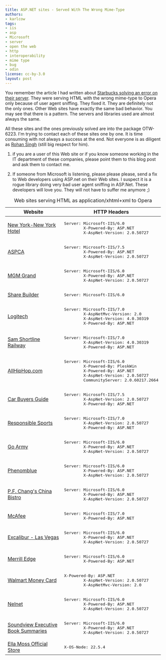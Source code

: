 ```yaml
---
title: ASP.NET sites - Served With The Wrong Mime-Type
authors:
- karlcow
tags:
- iis
- asp
- Microsoft
- server
- open the web
- http
- interoperability
- mime type
- bug
- odin
license: cc-by-3.0
layout: post
---
```


<p>You remember the article I had written about <a href="http://my.opera.com/ODIN/blog/2011/03/30/improving-interoperability-the-story-of-a-bug">Starbucks solving an error on their server</a>. They were serving HTML with the wrong mime-type to Opera only because of user agent sniffing. They fixed it. They are definitely not the only ones. Other Web sites have exactly the same bad behavior. You may see that there is a pattern. The servers and libraries used are almost always the same.</p>

<p>All these sites and the ones previously solved are into the package OTW-6223. I&#39;m trying to contact each of these sites one by one. It is time consuming with not always a success at the end. Not everyone is as diligent as <a href="http://www.rohanradio.com/">Rohan Singh</a> (still big respect for him).</p>

<ol>
<li><p>if you are a user of this Web site or if you know someone working in the IT department of these companies, please point them to this blog post and ask them to contact me.</p></li>
<li><p>If someone from Microsoft is listening, please please please, send a fix to Web developers using ASP.net on their Web sites. I suspect it is a rogue library doing very bad user agent sniffing in ASP.Net. These developers will love you. They will not have to suffer me anymore ;) </p></li>
</ol>

<table>
    <caption>Web sites serving HTML as application/xhtml+xml to Opera</caption>
    <thead>
        <tr>
            <th>Website</th><th>HTTP Headers</th>
        </tr>
    </thead>
    <tbody>
        <tr><td><a href="http://www.nynyhotel.com/">New York-New York Hotel</a></td><td><pre>Server: Microsoft-IIS/6.0
        X-Powered-By: ASP.NET
        X-AspNet-Version: 2.0.50727</pre></td></tr>
        <tr><td><a href="http://aspca.org/">ASPCA</a></td><td><pre>Server: Microsoft-IIS/7.5
        X-Powered-By: ASP.NET
        X-AspNet-Version: 2.0.50727</pre></td></tr>
        <tr><td><a href="http://www.mgmgrand.com/">MGM Grand</a></td><td><pre>Server: Microsoft-IIS/6.0
        X-Powered-By: ASP.NET
        X-AspNet-Version: 2.0.50727</pre></td></tr>
        <tr><td><a href="http://www.sharebuilder.com/">Share Builder</a></td><td><pre>Server: Microsoft-IIS/6.0</pre></td></tr>
        <tr><td><a href="http://myharmony.com/">Logitech</a></td><td><pre>Server: Microsoft-IIS/7.0
        X-AspNetMvc-Version: 2.0
        X-AspNet-Version: 4.0.30319
        X-Powered-By: ASP.NET</pre></td></tr>
        <tr><td><a href="http://www.samshortline.com/">Sam Shortline Railway</a></td><td><pre>Server: Microsoft-IIS/7.0
        X-AspNet-Version: 4.0.30319
        X-Powered-By: ASP.NET</pre></td></tr>
        <tr><td><a href="http://allhiphop.com/">AllHipHop.com</a></td><td><pre>Server: Microsoft-IIS/6.0
        X-Powered-By: PleskWin
        X-Powered-By: ASP.NET
        X-AspNet-Version: 2.0.50727
        CommunityServer: 2.0.60217.2664</pre></td></tr>
        <tr><td><a href="http://www.cbg.ie/">Car Buyers Guide</a></td><td><pre>Server: Microsoft-IIS/7.5
        X-AspNet-Version: 2.0.50727
        X-Powered-By: ASP.NET</pre></td></tr>
        <tr><td><a href="http://responsiblesports.com/">Responsible Sports</a></td><td><pre>Server: Microsoft-IIS/7.0
        X-AspNet-Version: 2.0.50727
        X-Powered-By: ASP.NET</pre></td></tr>
        <tr><td><a href="http://sgtstar.goarmy.com/ActiveAgentUI/Agent.aspx"> Go Army</a></td><td><pre>Server: Microsoft-IIS/6.0
        X-Powered-By: ASP.NET
        X-AspNet-Version: 2.0.50727</pre></td></tr>
        <tr><td><a href="http://www.phenomblue.com/">Phenomblue</a></td><td><pre>Server: Microsoft-IIS/6.0
        X-Powered-By: ASP.NET
        X-AspNet-Version: 2.0.50727</pre></td></tr>
        <tr><td><a href="http://www.pfchangs.com/">P.F. Chang&#39;s China Bistro</a></td><td><pre>Server: Microsoft-IIS/6.0
        X-Powered-By: ASP.NET
        X-AspNet-Version: 2.0.50727</pre></td></tr>
        <tr><td><a href="http://home.mcafee.com/">McAfee</a></td><td><pre>Server: Microsoft-IIS/7.0
        X-Powered-By: ASP.NET</pre></td></tr>
        <tr><td><a href="http://www.excalibur.com/">Excalibur - Las Vegas</a></td><td><pre>Server: Microsoft-IIS/6.0
        X-Powered-By: ASP.NET
        X-AspNet-Version: 2.0.50727</pre></td></tr>
        <tr><td><a href="http://www.merrilledge.com/">Merrill Edge</a></td><td><pre>Server: Microsoft-IIS/6.0
        X-Powered-By: ASP.NET</pre></td></tr>
        <tr><td><a href="http://www.walmartmoneycard.com/">Walmart Money Card</a></td><td><pre>X-Powered-By: ASP.NET
        X-AspNet-Version: 2.0.50727
        X-AspNetMvc-Version: 2.0</pre></td></tr>
        <tr><td><a href="http://www.nelnet.com/">Nelnet</a></td><td><pre>Server: Microsoft-IIS/6.0
        X-Powered-By: ASP.NET
        X-AspNet-Version: 2.0.50727</pre></td></tr>
        <tr><td><a href="http://www.summary.com/">Soundview Executive Book Summaries</a></td><td><pre>Server: Microsoft-IIS/6.0
        X-Powered-By: ASP.NET
        X-AspNet-Version: 2.0.50727</pre></td></tr>
        <tr><td><a href="http://www.ellamoss.com/">Ella Moss Official Store</a></td><td><pre>X-OS-Node: 22.5.4</pre></td></tr>    </tbody>
</table>
